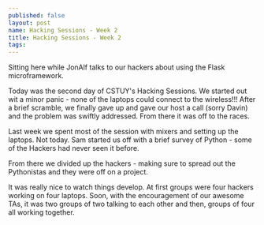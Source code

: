 ```yaml
---
published: false
layout: post
name: Hacking Sessions - Week 2 
title: Hacking Sessions - Week 2
tags: 
---
```


Sitting here while JonAlf talks to our hackers about using the Flask
microframework.

Today was the second day of CSTUY's Hacking Sessions. We started out
wit a minor panic - none of the laptops could connect to the
wireless!!! After a brief scramble, we finally gave up and gave our
host a call (sorry Davin) and the problem was swiftly addressed. From
there it was off to the races.

Last week we spent most of the session with mixers and setting up the
laptops. Not today. Sam started us off with a brief survey of Python -
some of the Hackers had never seen it before.

From there we divided up the hackers - making sure to spread out the Pythonistas and they were off on a project.

It was really nice to watch things develop. At first groups were four hackers working on four laptops. Soon, with the encouragement of our awesome TAs, it was two groups of two talking to each other and then, groups of four all working together.

